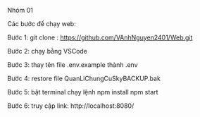 Nhóm 01

Các bước để chạy web: 

Bước 1: git clone : https://github.com/VAnhNguyen2401/Web.git

Bước 2: chạy bằng VSCode

Bước 3: thay tên file .env.example thành .env

Bước 4: restore file QuanLiChungCuSkyBACKUP.bak

Bước 5: bật terminal chạy lệnh 
      npm install
      npm start

Bước 6: truy cập link: http://localhost:8080/
